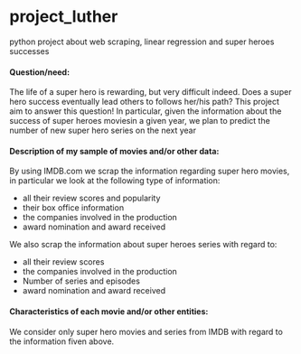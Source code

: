 # project_luther
python project about web scraping, linear regression and super heroes successes

#### Question/need:
The life of a super hero is rewarding, but very difficult indeed. 
Does a super hero success eventually lead others to follows her/his path?
This project aim to answer this question!
In particular, given the information about the success of super heroes moviesin a given year, we plan to predict
the number of new super hero series on the next year

#### Description of my sample of movies and/or other data:

By using IMDB.com we scrap the information regarding super hero movies, in particular we look at 
the following type of information:

* all their review scores and popularity
* their box office information 
* the companies involved in the production
* award nomination and award received

We also scrap the information about super heroes series with regard to:

* all their review scores
* the companies involved in the production
* Number of series and episodes
* award nomination and award received

#### Characteristics of each movie and/or other entities:

We consider only super hero movies and series from IMDB with regard to the information fiven above.